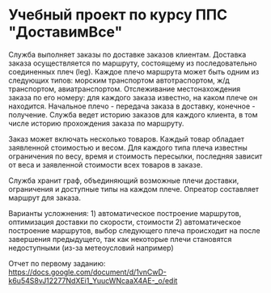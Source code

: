 # Учебный проект по курсу ППС "ДоставимВсе"

Служба выполняет заказы по доставке заказов клиентам. Доставка заказа осуществляется по маршруту, состоящему из последовательно соединенных плеч (leg). Каждое плечо маршрута может быть одним из следующих типов: морским транспортом автотраспортом, ж/д транспортом, авиатранспортом. Отслеживание местонахождения заказа по его номеру: для каждого заказа известно, на каком плече он находится. Начальное плечо - передача заказа в доставку, конечное - получение. Служба ведет историю заказов для каждого клиента, в том числе историю прохождения заказа по маршруту.

Заказ может включать несколько товаров. Каждый товар обладает заявленной стоимостью и весом. Для каждого типа плеча известны ограничения по весу, время и стоимость пересылки, последняя зависит от веса и заявленной стоимости всех товаров в заказе.

Служба хранит граф, объединяющий возможные плечи доставки, ограничения и доступные типы на каждом плече. Опреатор составляет маршрут для заказа.

Варианты усложнения: 1) автоматическое построение маршрутов, оптимизация доставки по скорости, стоимости 2) автоматическое построение маршрутов, выбор следующего плеча происходит на после завершения предыдущего, так как некоторые плечи становятся недоступными (из-за метеоусловий например)

Отчет по первому заданию: https://docs.google.com/document/d/1vnCwD-k6u54S8vJ12277NdXEi1_YuucWNcaaX4AE-_o/edit
